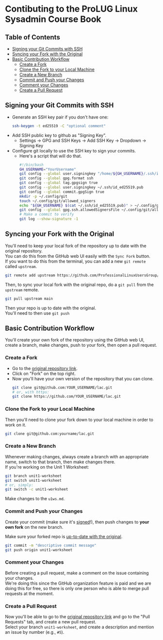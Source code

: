 # Contibuting to the ProLUG Linux Sysadmin Course Book


## Table of Contents
* [Signing your Git Commits with SSH](#signing-your-git-commits-with-ssh) 
* [Syncing your Fork with the Original](#syncing-your-fork-with-the-original) 
* [Basic Contribution Workflow](#basic-contribution-workflow) 
    * [Create a Fork](#create-a-fork) 
    * [Clone the Fork to your Local Machine](#clone-the-fork-to-your-local-machine) 
    * [Create a New Branch](#create-a-new-branch) 
    * [Commit and Push your Changes](#commit-and-push-your-changes) 
    * [Comment your Changes](#comment-your-changes) 
    * [Create a Pull Request](#create-a-pull-request) 


## Signing your Git Commits with SSH
* Generate an SSH key pair if you don't have one:
  ```bash
  ssh-keygen -t ed25519 -C "optional comment"
  ```
* Add SSH public key to github as "Signing Key".  
    * Settings -> GPG and SSH Keys -> Add SSH Key -> Dropdown -> Signing Key
* Configure git locally to use the SSH key to sign your commits.
    * Here's a script that will do that.  
      ```bash
      #!/bin/bash
      GH_USERNAME="YourUsername"
      git config --global user.signingkey "/home/${GH_USERNAME}/.ssh/id_ed25519"
      git config --global gpg.format ssh
      git config --global tag.gpgsign true
      git config --global user.signingkey ~/.ssh/id_ed25519.pub
      git config --global commit.gpgSign true
      mkdir -p ~/.config/git
      touch ~/.config/git/allowed_signers
      echo "${GH_USERNAME} $(cat ~/.ssh/id_ed25519.pub)" > ~/.config/git/allowed_signers
      git config --global gpg.ssh.allowedSignersFile ~/.config/git/allowed_signers
      # Make a commit to verify
      git log --show-signature -1
      ```

## Syncing your Fork with the Original 
You'll need to keep your local fork of the repository up to date with the original repository.  
You can do this from the GitHub web UI easily with the `Sync Fork` button.  
If you want to do this from the terminal, you can add a new `git remote` called `upstream`.  
```bash
git remote add upstream https://github.com/ProfessionalLinuxUsersGroup/lac.git
```
Then, to sync your local fork with the original repo, do a `git pull` from the `upstream` remote.  
```bash
git pull upstream main
```
Then your repo is up to date with the original.  
You'll need to then use `git push `

## Basic Contribution Workflow
You'll create your own fork of the repository using the GitHub web UI, create a
branch, make changes, push to your fork, then open a pull request.  



### Create a Fork
- Go to the [original repository link](https://github.com/ProfessionalLinuxUsersGroup/lac).  
- Click on "Fork" on the top right.  
- Now you'll have your own version of the repository that you can clone.  
  ```bash
  git clone git@github.com:YOUR_USERNAME/lac.git
  # or, with https:
  git clone https://github.com/YOUR_USERNAME/lac.git
  ```


### Clone the Fork to your Local Machine
Then you'll need to clone your fork down to your local machine in order to work on it.  
```bash
git clone git@github.com:yourname/lac.git
```


### Create a New Branch
Whenever making changes, always create a branch with an appropriate name, switch to
that branch, then make changes there.  
If you're working on the Unit 1 Worksheet:
```bash
git branch unit1-worksheet
git switch unit1-worksheet
# or, simply:
git switch -c unit1-worksheet
```
Make changes to the `u1ws.md`.  


### Commit and Push your Changes
Create your commit (make sure it's [signed](#signing-your-git-commits-with-ssh)!), then push changes to **your own fork** on the new branch.  

Make sure your forked repo is [up-to-date with the original](#syncing-your-fork-with-the-original).  
```bash
git commit -m "descriptive commit message"
git push origin unit1-worksheet
```

### Comment your Changes
Before creating a pull request, make a comment on the issue containing your changes.  
We're doing this since the GitHub organization feature is paid and we are doing this for free, so there is only one person who is able to merge pull requests at the moment. 


### Create a Pull Request
Now you'll be able to go to the [original repository link](https://github.com/ProfessionalLinuxUsersGroup/lac) and go to the "Pull Requests" tab, and create a new pull request.  
Select your branch `unit1-worksheet`, and create a description and mention an issue by number (e.g., `#5`).  

